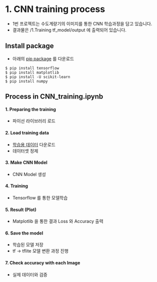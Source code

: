# 1. CNN training process
* 1번 프로젝트는 수도계량기의 이미지를 통한 CNN 학습과정을 담고 있습니다.
* 결과물은 /1.Training tf_model/output 에 출력되어 있습니다.



## Install package
* 아래의 [pip package](https://www.tensorflow.org/install/pip) 를 다운로드

```
$ pip install tensorflow
$ pip install matplotlib
$ pip install -U scikit-learn
$ pip install numpy
```

## Process in CNN_training.ipynb

#### 1. Preparing the training
- 파이선 라이브러리 로드
#### 2. Load training data
- [학습용 데이터](https://github.com/jomjol/neural-network-digital-counter-readout/tree/master/ziffer_sortiert_resize) 다운로드
- 데이터셋 정제
#### 3. Make CNN Model
- CNN Model 생성
#### 4. Training
- Tensorflow 를 통한 모델학습
#### 5. Result (Plot)
- Matplotlib 을 통한 결과 Loss 와 Accuracy 출력
#### 6. Save the model
- 학습된 모델 저장
- tf -> tflite 모델 변환 과정 진행
#### 7. Check accuracy with each Image
- 실제 데이터와 검증